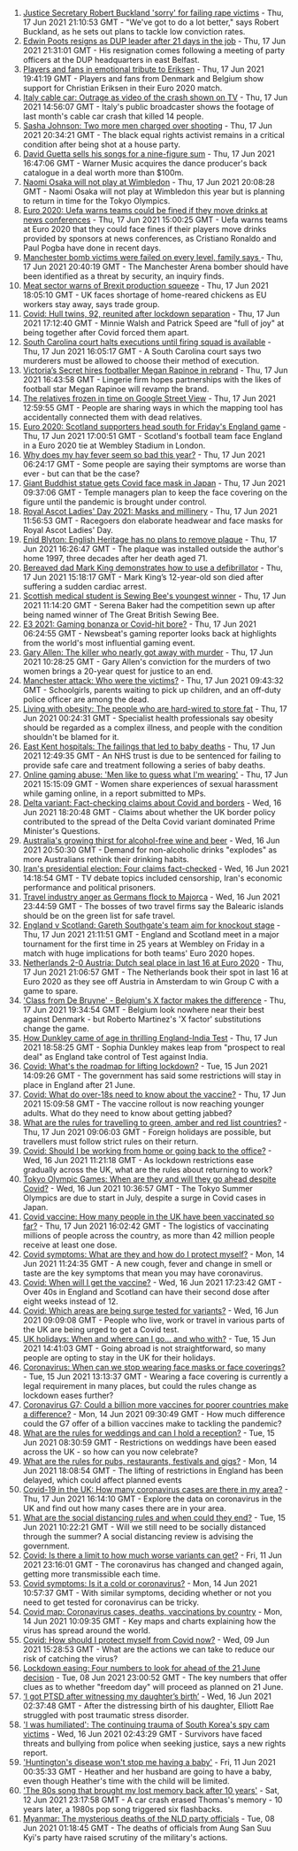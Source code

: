 1. [Justice Secretary Robert Buckland 'sorry' for failing rape victims](https://www.bbc.co.uk/news/uk-politics-57511425) - Thu, 17 Jun 2021 21:10:53 GMT - "We've got to do a lot better," says Robert Buckland, as he sets out plans to tackle low conviction rates.
2. [Edwin Poots resigns as DUP leader after 21 days in the job](https://www.bbc.co.uk/news/uk-england-essex-57521158) - Thu, 17 Jun 2021 21:31:01 GMT - His resignation comes following a meeting of party officers at the DUP headquarters in east Belfast.
3. [Players and fans in emotional tribute to Eriksen](https://www.bbc.co.uk/sport/football/57516321) - Thu, 17 Jun 2021 19:41:19 GMT - Players and fans from Denmark and Belgium show support for Christian Eriksen in their Euro 2020 match.
4. [Italy cable car: Outrage as video of the crash shown on TV](https://www.bbc.co.uk/news/world-europe-57510661) - Thu, 17 Jun 2021 14:56:07 GMT - Italy's public broadcaster shows the footage of last month's cable car crash that killed 14 people.
5. [Sasha Johnson: Two more men charged over shooting](https://www.bbc.co.uk/news/uk-england-london-57521355) - Thu, 17 Jun 2021 20:34:21 GMT - The black equal rights activist remains in a critical condition after being shot at a house party.
6. [David Guetta sells his songs for a nine-figure sum](https://www.bbc.co.uk/news/entertainment-arts-57518573) - Thu, 17 Jun 2021 16:47:06 GMT - Warner Music acquires the dance producer's back catalogue in a deal worth more than $100m.
7. [Naomi Osaka will not play at Wimbledon](https://www.bbc.co.uk/sport/tennis/57518628) - Thu, 17 Jun 2021 20:08:28 GMT - Naomi Osaka will not play at Wimbledon this year but is planning to return in time for the Tokyo Olympics.
8. [Euro 2020: Uefa warns teams could be fined if they move drinks at news conferences](https://www.bbc.co.uk/sport/football/57517337) - Thu, 17 Jun 2021 15:00:25 GMT - Uefa warns teams at Euro 2020 that they could face fines if their players move drinks provided by sponsors at news conferences, as Cristiano Ronaldo and Paul Pogba have done in recent days.
9. [Manchester bomb victims were failed on every level, family says ](https://www.bbc.co.uk/news/uk-england-manchester-57511079) - Thu, 17 Jun 2021 20:40:19 GMT - The Manchester Arena bomber should have been identified as a threat by security, an inquiry finds.
10. [Meat sector warns of Brexit production squeeze](https://www.bbc.co.uk/news/business-57512243) - Thu, 17 Jun 2021 18:05:10 GMT - UK faces shortage of home-reared chickens as EU workers stay away, says trade group.
11. [Covid: Hull twins, 92, reunited after lockdown separation](https://www.bbc.co.uk/news/uk-england-humber-57513591) - Thu, 17 Jun 2021 17:12:40 GMT - Minnie Walsh and Patrick Speed are "full of joy" at being together after Covid forced them apart.
12. [South Carolina court halts executions until firing squad is available](https://www.bbc.co.uk/news/world-us-canada-57496839) - Thu, 17 Jun 2021 16:05:17 GMT - A South Carolina court says two murderers must be allowed to choose their method of execution.
13. [Victoria’s Secret hires footballer Megan Rapinoe in rebrand](https://www.bbc.co.uk/news/business-57508848) - Thu, 17 Jun 2021 16:43:58 GMT - Lingerie firm hopes partnerships with the likes of football star Megan Rapinoe will revamp the brand.
14. [The relatives frozen in time on Google Street View](https://www.bbc.co.uk/news/technology-57511055) - Thu, 17 Jun 2021 12:59:55 GMT - People are sharing ways in which the mapping tool has accidentally connected them with dead relatives.
15. [Euro 2020: Scotland supporters head south for Friday's England game](https://www.bbc.co.uk/news/uk-scotland-57502832) - Thu, 17 Jun 2021 17:00:51 GMT - Scotland's football team face England in a Euro 2020 tie at Wembley Stadium in London.
16. [Why does my hay fever seem so bad this year?](https://www.bbc.co.uk/news/newsbeat-57484580) - Thu, 17 Jun 2021 06:24:17 GMT - Some people are saying their symptoms are worse than ever - but can that be the case?
17. [Giant Buddhist statue gets Covid face mask in Japan](https://www.bbc.co.uk/news/world-asia-57511335) - Thu, 17 Jun 2021 09:37:06 GMT - Temple managers plan to keep the face covering on the figure until the pandemic is brought under control.
18. [Royal Ascot Ladies' Day 2021: Masks and millinery](https://www.bbc.co.uk/news/uk-england-berkshire-57509749) - Thu, 17 Jun 2021 11:56:53 GMT - Racegoers don elaborate headwear and face masks for Royal Ascot Ladies' Day.
19. [Enid Blyton: English Heritage has no plans to remove plaque](https://www.bbc.co.uk/news/uk-england-london-57517254) - Thu, 17 Jun 2021 16:26:47 GMT - The plaque was installed outside the author's home 1997, three decades after her death aged 71.
20. [Bereaved dad Mark King demonstrates how to use a defibrillator](https://www.bbc.co.uk/news/uk-57511339) - Thu, 17 Jun 2021 15:18:17 GMT - Mark King’s 12-year-old son died after suffering a sudden cardiac arrest.
21. [Scottish medical student is Sewing Bee's youngest winner](https://www.bbc.co.uk/news/uk-scotland-glasgow-west-57505318) - Thu, 17 Jun 2021 11:14:20 GMT - Serena Baker had the competition sewn up after being named winner of The Great British Sewing Bee.
22. [E3 2021: Gaming bonanza or Covid-hit bore?](https://www.bbc.co.uk/news/newsbeat-57503143) - Thu, 17 Jun 2021 06:24:55 GMT - Newsbeat's gaming reporter looks back at highlights from the world's most influential gaming event.
23. [Gary Allen: The killer who nearly got away with murder](https://www.bbc.co.uk/news/uk-england-57331321) - Thu, 17 Jun 2021 10:28:25 GMT - Gary Allen's conviction for the murders of two women brings a 20-year quest for justice to an end.
24. [Manchester attack: Who were the victims?](https://www.bbc.co.uk/news/uk-40012738) - Thu, 17 Jun 2021 09:43:32 GMT - Schoolgirls, parents waiting to pick up children, and an off-duty police officer are among the dead.
25. [Living with obesity: The people who are hard-wired to store fat](https://www.bbc.co.uk/news/uk-57419041) - Thu, 17 Jun 2021 00:24:31 GMT - Specialist health professionals say obesity should be regarded as a complex illness, and people with the condition shouldn't be blamed for it.
26. [East Kent hospitals: The failings that led to baby deaths](https://www.bbc.co.uk/news/uk-57497935) - Thu, 17 Jun 2021 12:49:35 GMT - An NHS trust is due to be sentenced for failing to provide safe care and treatment following a series of baby deaths.
27. [Online gaming abuse: 'Men like to guess what I'm wearing'](https://www.bbc.co.uk/news/newsbeat-57511089) - Thu, 17 Jun 2021 15:15:09 GMT - Women share experiences of sexual harassment while gaming online, in a report submitted to MPs.
28. [Delta variant: Fact-checking claims about Covid and borders](https://www.bbc.co.uk/news/57500637) - Wed, 16 Jun 2021 18:20:48 GMT - Claims about whether the UK border policy contributed to the spread of the Delta Covid variant dominated Prime Minister's Questions.
29. [Australia's growing thirst for alcohol-free wine and beer](https://www.bbc.co.uk/news/world-australia-57408829) - Wed, 16 Jun 2021 20:50:30 GMT - Demand for non-alcoholic drinks "explodes" as more Australians rethink their drinking habits.
30. [Iran's presidential election: Four claims fact-checked](https://www.bbc.co.uk/news/57485108) - Wed, 16 Jun 2021 14:18:54 GMT - TV debate topics included censorship, Iran's economic performance and political prisoners.
31. [Travel industry anger as Germans flock to Majorca](https://www.bbc.co.uk/news/business-57504082) - Wed, 16 Jun 2021 23:44:59 GMT - The bosses of two travel firms say the Balearic islands should be on the green list for safe travel.
32. [England v Scotland: Gareth Southgate's team aim for knockout stage](https://www.bbc.co.uk/sport/football/51197603) - Thu, 17 Jun 2021 21:11:51 GMT - England and Scotland meet in a major tournament for the first time in 25 years at Wembley on Friday in a match with huge implications for both teams' Euro 2020 hopes.
33. [Netherlands 2-0 Austria: Dutch seal place in last 16 at Euro 2020](https://www.bbc.co.uk/sport/football/51197582) - Thu, 17 Jun 2021 21:06:57 GMT - The Netherlands book their spot in last 16 at Euro 2020 as they see off Austria in Amsterdam to win Group C with a game to spare.
34. ['Class from De Bruyne' - Belgium's X factor makes the difference](https://www.bbc.co.uk/sport/football/57520900) - Thu, 17 Jun 2021 19:34:54 GMT - Belgium look nowhere near their best against Denmark - but Roberto Martinez's 'X factor' substitutions change the game.
35. [How Dunkley came of age in thrilling England-India Test](https://www.bbc.co.uk/sport/cricket/57516260) - Thu, 17 Jun 2021 18:58:25 GMT - Sophia Dunkley makes leap from "prospect to real deal" as England take control of Test against India.
36. [Covid: What's the roadmap for lifting lockdown?](https://www.bbc.co.uk/news/explainers-52530518) - Tue, 15 Jun 2021 14:09:26 GMT - The government has said some restrictions will stay in place in England after 21 June.
37. [Covid: What do over-18s need to know about the vaccine?](https://www.bbc.co.uk/news/health-57273875) - Thu, 17 Jun 2021 15:09:58 GMT - The vaccine rollout is now reaching younger adults. What do they need to know about getting jabbed?
38. [What are the rules for travelling to green, amber and red list countries?](https://www.bbc.co.uk/news/explainers-52544307) - Thu, 17 Jun 2021 09:06:03 GMT - Foreign holidays are possible, but travellers must follow strict rules on their return.
39. [Covid: Should I be working from home or going back to the office?](https://www.bbc.co.uk/news/business-52567567) - Wed, 16 Jun 2021 11:21:18 GMT - As lockdown restrictions ease gradually across the UK, what are the rules about returning to work?
40. [Tokyo Olympic Games: When are they and will they go ahead despite Covid?](https://www.bbc.co.uk/news/world-asia-57240044) - Wed, 16 Jun 2021 10:36:57 GMT - The Tokyo Summer Olympics are due to start in July, despite a surge in Covid cases in Japan.
41. [Covid vaccine: How many people in the UK have been vaccinated so far?](https://www.bbc.co.uk/news/health-55274833) - Thu, 17 Jun 2021 16:02:42 GMT - The logistics of vaccinating millions of people across the country, as more than 42 million people receive at least one dose.
42. [Covid symptoms: What are they and how do I protect myself?](https://www.bbc.co.uk/news/health-51048366) - Mon, 14 Jun 2021 11:24:35 GMT - A new cough, fever and change in smell or taste are the key symptoms that mean you may have coronavirus.
43. [Covid: When will I get the vaccine?](https://www.bbc.co.uk/news/health-55045639) - Wed, 16 Jun 2021 17:23:42 GMT - Over 40s in England and Scotland can have their second dose after eight weeks instead of 12.
44. [Covid: Which areas are being surge tested for variants?](https://www.bbc.co.uk/news/explainers-54872039) - Wed, 16 Jun 2021 09:09:08 GMT - People who live, work or travel in various parts of the UK are being urged to get a Covid test.
45. [UK holidays: When and where can I go... and who with?](https://www.bbc.co.uk/news/explainers-52646738) - Tue, 15 Jun 2021 14:41:03 GMT - Going abroad is not straightforward, so many people are opting to stay in the UK for their holidays.
46. [Coronavirus: When can we stop wearing face masks or face coverings?](https://www.bbc.co.uk/news/health-51205344) - Tue, 15 Jun 2021 13:13:37 GMT - Wearing a face covering is currently a legal requirement in many places, but could the rules change as lockdown eases further?
47. [Coronavirus G7: Could a billion more vaccines for poorer countries make a difference?](https://www.bbc.co.uk/news/57427877) - Mon, 14 Jun 2021 09:30:49 GMT - How much difference could the G7 offer of a billion vaccines make to tackling the pandemic?
48. [What are the rules for weddings and can I hold a reception?](https://www.bbc.co.uk/news/explainers-52811509) - Tue, 15 Jun 2021 08:30:59 GMT - Restrictions on weddings have been eased across the UK - so how can you now celebrate?
49. [What are the rules for pubs, restaurants, festivals and gigs?](https://www.bbc.co.uk/news/business-52977388) - Mon, 14 Jun 2021 18:08:54 GMT - The lifting of restrictions in England has been delayed, which could affect planned events
50. [Covid-19 in the UK: How many coronavirus cases are there in my area?](https://www.bbc.co.uk/news/uk-51768274) - Thu, 17 Jun 2021 16:14:10 GMT - Explore the data on coronavirus in the UK and find out how many cases there are in your area.
51. [What are the social distancing rules and when could they end?](https://www.bbc.co.uk/news/uk-51506729) - Tue, 15 Jun 2021 10:22:21 GMT - Will we still need to be socially distanced through the summer? A social distancing review is advising the government.
52. [Covid: Is there a limit to how much worse variants can get?](https://www.bbc.co.uk/news/health-57431420) - Fri, 11 Jun 2021 23:16:01 GMT - The coronavirus has changed and changed again, getting more transmissible each time.
53. [Covid symptoms: Is it a cold or coronavirus?](https://www.bbc.co.uk/news/health-54145299) - Mon, 14 Jun 2021 10:57:37 GMT - With similar symptoms, deciding whether or not you need to get tested for coronavirus can be tricky.
54. [Covid map: Coronavirus cases, deaths, vaccinations by country](https://www.bbc.co.uk/news/world-51235105) - Mon, 14 Jun 2021 10:09:35 GMT - Key maps and charts explaining how the virus has spread around the world.
55. [Covid: How should I protect myself from Covid now?](https://www.bbc.co.uk/news/health-57087517) - Wed, 09 Jun 2021 15:28:53 GMT - What are the actions we can take to reduce our risk of catching the virus?
56. [Lockdown easing: Four numbers to look for ahead of the 21 June decision](https://www.bbc.co.uk/news/57403888) - Tue, 08 Jun 2021 23:00:52 GMT - The key numbers that offer clues as to whether "freedom day" will proceed as planned on 21 June.
57. [‘I got PTSD after witnessing my daughter’s birth’](https://www.bbc.co.uk/news/stories-57442294) - Wed, 16 Jun 2021 02:37:48 GMT - After the distressing birth of his daughter, Elliott Rae struggled with post traumatic stress disorder.
58. ['I was humiliated': The continuing trauma of South Korea's spy cam victims](https://www.bbc.co.uk/news/world-asia-57493020) - Wed, 16 Jun 2021 02:43:29 GMT - Survivors have faced threats and bullying from police when seeking justice, says a new rights report.
59. ['Huntington's disease won't stop me having a baby'](https://www.bbc.co.uk/news/stories-57430859) - Fri, 11 Jun 2021 00:35:33 GMT - Heather and her husband are going to have a baby, even though Heather's time with the child will be limited.
60. ['The 80s song that brought my lost memory back after 10 years'](https://www.bbc.co.uk/news/disability-50478524) - Sat, 12 Jun 2021 23:17:58 GMT - A car crash erased Thomas's memory - 10 years later, a 1980s pop song triggered six flashbacks.
61. [Myanmar: The mysterious deaths of the NLD party officials](https://www.bbc.co.uk/news/world-asia-57380237) - Tue, 08 Jun 2021 01:18:45 GMT - The deaths of officials from Aung San Suu Kyi's party have raised scrutiny of the military's actions.
